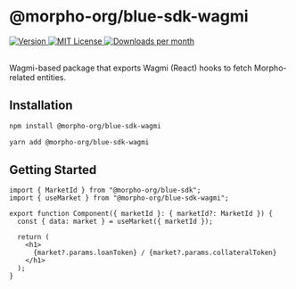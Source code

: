 # @morpho-org/blue-sdk-wagmi

<a href="https://www.npmjs.com/package/@morpho-org/blue-sdk-wagmi">
    <picture>
        <source media="(prefers-color-scheme: dark)" srcset="https://img.shields.io/npm/v/@morpho-org/blue-sdk-wagmi?colorA=21262d&colorB=21262d&style=flat">
        <img src="https://img.shields.io/npm/v/@morpho-org/blue-sdk-wagmi?colorA=f6f8fa&colorB=f6f8fa&style=flat" alt="Version">
    </picture>
</a>
<a href="https://github.com/morpho-org/blue-sdk-wagmi/blob/main/LICENSE">
    <picture>
        <source media="(prefers-color-scheme: dark)" srcset="https://img.shields.io/npm/l/@morpho-org/blue-sdk-wagmi?colorA=21262d&colorB=21262d&style=flat">
        <img src="https://img.shields.io/npm/l/@morpho-org/blue-sdk-wagmi?colorA=f6f8fa&colorB=f6f8fa&style=flat" alt="MIT License">
    </picture>
</a>
<a href="https://www.npmjs.com/package/@morpho-org/blue-sdk-wagmi">
    <picture>
        <source media="(prefers-color-scheme: dark)" srcset="https://img.shields.io/npm/dm/@morpho-org/blue-sdk-wagmi?colorA=21262d&colorB=21262d&style=flat">
        <img src="https://img.shields.io/npm/dm/@morpho-org/blue-sdk-wagmi?colorA=f6f8fa&colorB=f6f8fa&style=flat" alt="Downloads per month">
    </picture>
</a>
<br />
<br />

Wagmi-based package that exports Wagmi (React) hooks to fetch Morpho-related entities.

## Installation

```bash
npm install @morpho-org/blue-sdk-wagmi
```

```bash
yarn add @morpho-org/blue-sdk-wagmi
```

## Getting Started

```tsx
import { MarketId } from "@morpho-org/blue-sdk";
import { useMarket } from "@morpho-org/blue-sdk-wagmi";

export function Component({ marketId }: { marketId?: MarketId }) {
  const { data: market } = useMarket({ marketId });

  return (
    <h1>
      {market?.params.loanToken} / {market?.params.collateralToken}
    </h1>
  );
}
```
